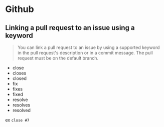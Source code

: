 


# Github

## Linking a pull request to an issue using a keyword
> You can link a pull request to an issue by using a supported keyword in the pull request's description or in a commit message. The pull request must be on the default branch.
- close
- closes
- closed
- fix
- fixes
- fixed
- resolve
- resolves
- resolved

ex `close #7`
